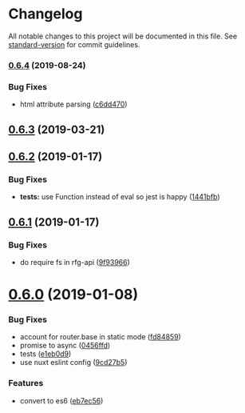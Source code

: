 # Changelog

All notable changes to this project will be documented in this file. See [standard-version](https://github.com/conventional-changelog/standard-version) for commit guidelines.

### [0.6.4](https://github.com/pimlie/nuxt-rfg-icon/compare/v0.6.3...v0.6.4) (2019-08-24)


### Bug Fixes

* html attribute parsing ([c6dd470](https://github.com/pimlie/nuxt-rfg-icon/commit/c6dd470))

## [0.6.3](https://github.com/pimlie/nuxt-rfg-icon/compare/v0.6.2...v0.6.3) (2019-03-21)



<a name="0.6.2"></a>
## [0.6.2](https://github.com/pimlie/nuxt-rfg-icon/compare/v0.6.1...v0.6.2) (2019-01-17)


### Bug Fixes

* **tests:** use Function instead of eval so jest is happy ([1441bfb](https://github.com/pimlie/nuxt-rfg-icon/commit/1441bfb))



<a name="0.6.1"></a>
## [0.6.1](https://github.com/pimlie/nuxt-rfg-icon/compare/v0.6.0...v0.6.1) (2019-01-17)


### Bug Fixes

* do require fs in rfg-api ([9f93966](https://github.com/pimlie/nuxt-rfg-icon/commit/9f93966))



<a name="0.6.0"></a>
# [0.6.0](https://github.com/pimlie/nuxt-rfg-icon/compare/v0.5.0...v0.6.0) (2019-01-08)


### Bug Fixes

* account for router.base in static mode ([fd84859](https://github.com/pimlie/nuxt-rfg-icon/commit/fd84859))
* promise to async ([0456ffd](https://github.com/pimlie/nuxt-rfg-icon/commit/0456ffd))
* tests ([e1eb0d9](https://github.com/pimlie/nuxt-rfg-icon/commit/e1eb0d9))
* use nuxt eslint config ([9cd27b5](https://github.com/pimlie/nuxt-rfg-icon/commit/9cd27b5))


### Features

* convert to es6 ([eb7ec56](https://github.com/pimlie/nuxt-rfg-icon/commit/eb7ec56))
